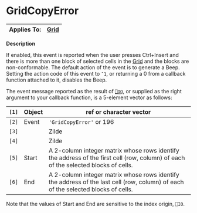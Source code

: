 




<h1 class="heading"><span class="name">GridCopyError</span></h1>

| Applies To: | [Grid](./grid.md) |
| --- | ---  |


**Description**


If enabled, this event is reported when the user presses Ctrl+Insert and there is more than one block of selected cells in the [Grid](./grid.md) and the blocks are non-conformable. The default action of the event is to generate a Beep. Setting the action code of this event to `¯1`, or returning a 0 from a callback function attached to it, disables the Beep.


The event message reported as the result of [`⎕DQ`](../../Language/System%20Functions/dq.htm), or supplied as the right argument to your callback function, is a 5-element vector as follows:


| `[1]` | Object | ref or character vector |
| --- | --- | ---  |
| `[2]` | Event | `'GridCopyError'` or 196 |
| `[3]` |  | Zilde |
| `[4]` |  | Zilde |
| `[5]` | Start | A 2-column integer matrix whose rows identify the address of the first cell (row, column) of each of the selected blocks of cells. |
| `[6]` | End | A 2-column integer matrix whose rows identify the address of the last cell (row, column) of each of the selected blocks of cells. |


Note that the values of Start and End are sensitive to the index origin, `⎕IO`.



